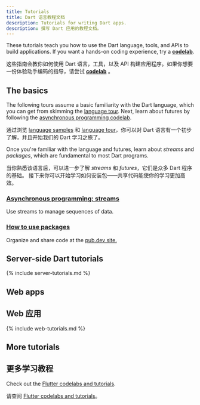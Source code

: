 ```yaml
---
title: Tutorials
title: Dart 语言教程文档
description: Tutorials for writing Dart apps.
description: 撰写 Dart 应用的教程文档。
---
```


These tutorials teach you how to use the Dart
language, tools, and APIs to build applications.
If you want a hands-on coding experience, try a
**[codelab](/codelabs)**.

这些指南会教你如何使用 Dart 语言，工具，以及 API 
构建应用程序。如果你想要一份体验动手编码的指导，请尝试
**[codelab](/codelabs)** 。

## The basics

The following tours assume a basic familiarity with the Dart language,
which you can get from skimming the
[language tour](/language).
Next, learn about futures by following the
[asynchronous programming codelab](/codelabs/async-await).

通过浏览 [language samples](/samples) 和 [language tour](/guides/language/language-tour)，你可以对 Dart 语言有一个初步了解，并且开始我们的 Dart 学习之旅了。

Once you're familiar with the language and futures,
learn about _streams_ and _packages_,
which are fundamental to most Dart programs.

当你熟悉该语言后，可以进一步了解 _streams_ 和 _futures_，它们是众多 Dart 程序的基础。
接下来你可以开始学习如何安装包——共享代码能使你的学习更加高效。

<div class="card-grid no_toc_section">
  <div class="card">
    <h3><a href="/tutorials/language/streams">Asynchronous programming:
       streams</a></h3>
    <p>Use streams to manage sequences of data.</p>
  </div>
  <div class="card">
    <h3><a href="/guides/packages">How to use packages</a></h3>
    <p>Organize and share code at the
       <a href="{{site.pub}}">pub.dev site.</a></p>
  </div>
</div>


## Server-side Dart tutorials

{% include server-tutorials.md %}

## Web apps

## Web 应用

{% include web-tutorials.md %}

## More tutorials

## 更多学习教程

Check out the [Flutter codelabs and tutorials]({{site.flutter-docs}}/codelabs).

请查阅 [Flutter codelabs and tutorials]({{site.flutter-docs}}/codelabs)。
